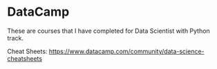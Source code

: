 # DataCamp
These are courses that I have completed for Data Scientist with Python track. 

Cheat Sheets: https://www.datacamp.com/community/data-science-cheatsheets
